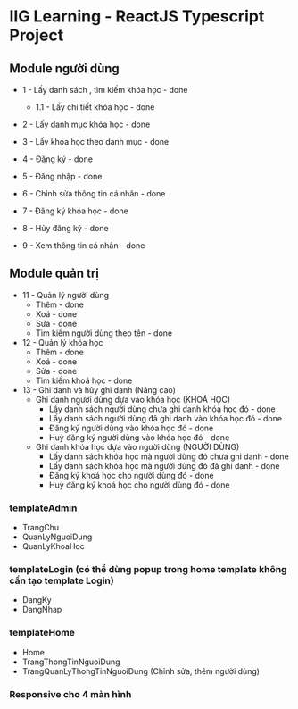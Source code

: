 # IIG Learning - ReactJS Typescript Project

## Module người dùng

-   1 - Lấy danh sách , tìm kiếm khóa học - done
    -   1.1 - Lấy chi tiết khóa học - done
-   2 - Lấy danh mục khóa học - done
-   3 - Lấy khóa học theo danh mục - done

-   4 - Đăng ký - done
-   5 - Đăng nhập - done
-   6 - Chỉnh sửa thông tin cá nhân - done
-   7 - Đăng ký khóa học - done
-   8 - Hủy đăng ký - done
-   9 - Xem thông tin cá nhân - done

## Module quản trị

-   11 - Quản lý người dùng
    -   Thêm - done
    -   Xoá - done
    -   Sửa - done
    -   Tìm kiếm người dùng theo tên - done
-   12 - Quản lý khóa học
    -   Thêm - done
    -   Xoá - done
    -   Sửa - done
    -   Tìm kiếm khoá học - done
-   13 - Ghi danh và hủy ghi danh (Nâng cao)
    -   Ghi danh người dùng dựa vào khóa học (KHOÁ HỌC)
        -   Lấy danh sách người dùng chưa ghi danh khóa học đó - done
        -   Lấy danh sách người dùng đã ghi danh vào khóa học đó - done
        -   Đăng ký người dùng vào khóa học đó - done
        -   Huỷ đăng ký người dùng vào khóa học đó - done
    -   Ghi danh khóa học dựa vào người dùng (NGƯỜI DÙNG)
        -   Lấy danh sách khóa học mà người dùng đó chưa ghi danh - done
        -   Lấy danh sách khóa học mà người dùng đó đã ghi danh - done
        -   Đăng ký khoá học cho người dùng đó - done
        -   Huỷ đăng ký khoá học cho người dùng đó - done

### templateAdmin

-   TrangChu
-   QuanLyNguoiDung
-   QuanLyKhoaHoc

### templateLogin (có thể dùng popup trong home template không cần tạo template Login)

-   DangKy
-   DangNhap

### templateHome

-   Home
-   TrangThongTinNguoiDung
-   TrangQuanLyThongTinNguoiDung (Chỉnh sửa, thêm người dùng)

### Responsive cho 4 màn hình
